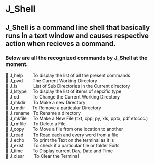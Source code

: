 # J_Shell

## J_Shell is a command line shell that basically runs in a text window and causes respective action when recieves a command.

### Below are all the recognized commands by J_Shell at the moment. 

🔑 J_help&nbsp;&nbsp;&nbsp;&nbsp;&nbsp;&nbsp;&nbsp;&nbsp;To display the list of all the present commands  
🔑 J_pwd&nbsp;&nbsp;&nbsp;&nbsp;&nbsp;&nbsp;&nbsp;&nbsp;The Current Working Directory  
🔑 J_ls&nbsp;&nbsp;&nbsp;&nbsp;&nbsp;&nbsp;&nbsp;&nbsp;&nbsp;&nbsp;&nbsp;&nbsp;&nbsp;List of Sub Directories in the Current directory  
🔑 J_lstype&nbsp;&nbsp;&nbsp;&nbsp;&nbsp;To display the list of items of sepcific type  
🔑 J_cd&nbsp;&nbsp;&nbsp;&nbsp;&nbsp;&nbsp;&nbsp;&nbsp;&nbsp;&nbsp;&nbsp;To Change the Current Working Directory  
🔑 J_mkdir&nbsp;&nbsp;&nbsp;&nbsp;&nbsp;&nbsp;To Make a new Directory  
🔑 J_rmdir&nbsp;&nbsp;&nbsp;&nbsp;&nbsp;&nbsp;To Remove a particular Directory  
🔑 J_rename&nbsp;&nbsp;&nbsp;To Rename a directory  
🔑 J_mkfile&nbsp;&nbsp;&nbsp;&nbsp;&nbsp;To Make a New File (txt, cpp, py, xls, pptx, pdf etcccc.)  
🔑 J_rmfile&nbsp;&nbsp;&nbsp;&nbsp;&nbsp;&nbsp;To Delete a File  
🔑 J_copy&nbsp;&nbsp;&nbsp;&nbsp;&nbsp;&nbsp;&nbsp;To Move a file from one location to another  
🔑 J_read&nbsp;&nbsp;&nbsp;&nbsp;&nbsp;&nbsp;&nbsp;&nbsp;To Read each and every word from a file  
🔑 J_echo&nbsp;&nbsp;&nbsp;&nbsp;&nbsp;&nbsp;&nbsp;To print the Text on the terminal as it is  
🔑 J_exist&nbsp;&nbsp;&nbsp;&nbsp;&nbsp;&nbsp;&nbsp;&nbsp;To check if a particular file or folder Exits  
🔑 J_time&nbsp;&nbsp;&nbsp;&nbsp;&nbsp;&nbsp;&nbsp;&nbsp;To Display current Day, Date and Time  
🔑 J_clear &nbsp; &nbsp;&nbsp;&nbsp;&nbsp;&nbsp;To Clear the Terminal  
